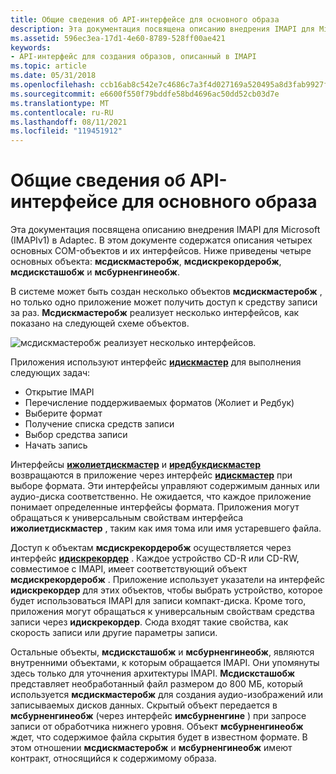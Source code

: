 ```yaml
---
title: Общие сведения об API-интерфейсе для основного образа
description: Эта документация посвящена описанию внедрения IMAPI для Microsoft (IMAPIv1) в Adaptec.
ms.assetid: 596ec3ea-17d1-4e60-8789-528ff00ae421
keywords:
- API-интерфейс для создания образов, описанный в IMAPI
ms.topic: article
ms.date: 05/31/2018
ms.openlocfilehash: ccb16ab8c542e7c4686c7a3f4d027169a520495a8d3fab9927f11ed974deeef6
ms.sourcegitcommit: e6600f550f79bddfe58bd4696ac50dd52cb03d7e
ms.translationtype: MT
ms.contentlocale: ru-RU
ms.lasthandoff: 08/11/2021
ms.locfileid: "119451912"
---
```

# <a name="about-the-image-mastering-api"></a>Общие сведения об API-интерфейсе для основного образа

Эта документация посвящена описанию внедрения IMAPI для Microsoft (IMAPIv1) в Adaptec. В этом документе содержатся описания четырех основных COM-объектов и их интерфейсов. Ниже приведены четыре основных объекта: **мсдискмастеробж**, **мсдискрекордеробж**, **мсдисксташобж** и **мсбурненгинеобж**.

В системе может быть создан несколько объектов **мсдискмастеробж** , но только одно приложение может получить доступ к средству записи за раз. **Мсдискмастеробж** реализует несколько интерфейсов, как показано на следующей схеме объектов.

![мсдискмастеробж реализует несколько интерфейсов.](images/imapi.png)

Приложения используют интерфейс [**идискмастер**](/windows/desktop/api/Imapi/nn-imapi-idiscmaster) для выполнения следующих задач:

-   Открытие IMAPI
-   Перечисление поддерживаемых форматов (Жолиет и Редбук)
-   Выберите формат
-   Получение списка средств записи
-   Выбор средства записи
-   Начать запись

Интерфейсы [**ижолиетдискмастер**](/windows/desktop/api/Imapi/nn-imapi-ijolietdiscmaster) и [**иредбукдискмастер**](/windows/desktop/api/Imapi/nn-imapi-iredbookdiscmaster) возвращаются в приложение через интерфейс [**идискмастер**](/windows/desktop/api/Imapi/nn-imapi-idiscmaster) при выборе формата. Эти интерфейсы управляют содержимым данных или аудио-диска соответственно. Не ожидается, что каждое приложение понимает определенные интерфейсы формата. Приложения могут обращаться к универсальным свойствам интерфейса **ижолиетдискмастер** , таким как имя тома или имя устаревшего файла.

Доступ к объектам **мсдискрекордеробж** осуществляется через интерфейс [**идискрекордер**](/windows/desktop/api/Imapi/nn-imapi-idiscrecorder) . Каждое устройство CD-R или CD-RW, совместимое с IMAPI, имеет соответствующий объект **мсдискрекордеробж** . Приложение использует указатели на интерфейс **идискрекордер** для этих объектов, чтобы выбрать устройство, которое будет использоваться IMAPI для записи компакт-диска. Кроме того, приложения могут обращаться к универсальным свойствам средства записи через **идискрекордер**. Сюда входят такие свойства, как скорость записи или другие параметры записи.

Остальные объекты, **мсдисксташобж** и **мсбурненгинеобж**, являются внутренними объектами, к которым обращается IMAPI. Они упомянуты здесь только для уточнения архитектуры IMAPI. **Мсдисксташобж** представляет необработанный файл  размером до 800 МБ, который используется **мсдискмастеробж** для создания аудио-изображений или записываемых дисков данных. Скрытый объект передается в **мсбурненгинеобж** (через интерфейс **имсбурненгине** ) при запросе записи от обработчика нижнего уровня. Объект **мсбурненгинеобж** ждет, что содержимое файла скрытия будет в известном формате. В этом отношении **мсдискмастеробж** и **мсбурненгинеобж** имеют контракт, относящийся к содержимому образа.

 

 




